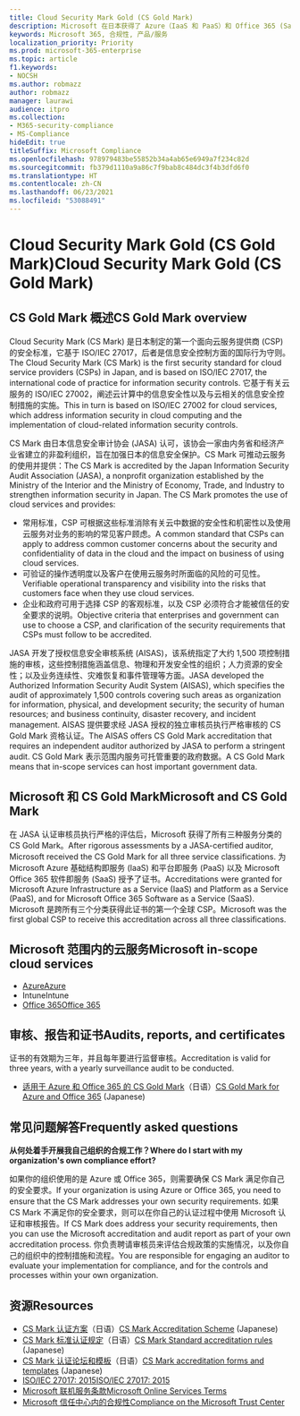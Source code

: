 ```yaml
---
title: Cloud Security Mark Gold (CS Gold Mark)
description: Microsoft 在日本获得了 Azure（IaaS 和 PaaS）和 Office 365 (SaaS) 的 CS Gold Mark。
keywords: Microsoft 365, 合规性, 产品/服务
localization_priority: Priority
ms.prod: microsoft-365-enterprise
ms.topic: article
f1.keywords:
- NOCSH
ms.author: robmazz
author: robmazz
manager: laurawi
audience: itpro
ms.collection:
- M365-security-compliance
- MS-Compliance
hideEdit: true
titleSuffix: Microsoft Compliance
ms.openlocfilehash: 978979483be55852b34a4ab65e6949a7f234c82d
ms.sourcegitcommit: fb379d1110a9a86c7f9bab8c484dc3f4b3dfd6f0
ms.translationtype: HT
ms.contentlocale: zh-CN
ms.lasthandoff: 06/23/2021
ms.locfileid: "53088491"
---
```

# <a name="cloud-security-mark-gold-cs-gold-mark"></a><span data-ttu-id="e5b1f-104">Cloud Security Mark Gold (CS Gold Mark)</span><span class="sxs-lookup"><span data-stu-id="e5b1f-104">Cloud Security Mark Gold (CS Gold Mark)</span></span>

## <a name="cs-gold-mark-overview"></a><span data-ttu-id="e5b1f-105">CS Gold Mark 概述</span><span class="sxs-lookup"><span data-stu-id="e5b1f-105">CS Gold Mark overview</span></span>

<span data-ttu-id="e5b1f-106">Cloud Security Mark (CS Mark) 是日本制定的第一个面向云服务提供商 (CSP) 的安全标准，它基于 ISO/IEC 27017，后者是信息安全控制方面的国际行为守则。</span><span class="sxs-lookup"><span data-stu-id="e5b1f-106">The Cloud Security Mark (CS Mark) is the first security standard for cloud service providers (CSPs) in Japan, and is based on ISO/IEC 27017, the international code of practice for information security controls.</span></span> <span data-ttu-id="e5b1f-107">它基于有关云服务的 ISO/IEC 27002，阐述云计算中的信息安全性以及与云相关的信息安全控制措施的实施。</span><span class="sxs-lookup"><span data-stu-id="e5b1f-107">This in turn is based on ISO/IEC 27002 for cloud services, which address information security in cloud computing and the implementation of cloud-related information security controls.</span></span>

<span data-ttu-id="e5b1f-p102">CS Mark 由日本信息安全审计协会 (JASA) 认可，该协会一家由内务省和经济产业省建立的非盈利组织，旨在加强日本的信息安全保护。CS Mark 可推动云服务的使用并提供：</span><span class="sxs-lookup"><span data-stu-id="e5b1f-p102">The CS Mark is accredited by the Japan Information Security Audit Association (JASA), a nonprofit organization established by the Ministry of the Interior and the Ministry of Economy, Trade, and Industry to strengthen information security in Japan. The CS Mark promotes the use of cloud services and provides:</span></span>

- <span data-ttu-id="e5b1f-110">常用标准，CSP 可根据这些标准消除有关云中数据的安全性和机密性以及使用云服务对业务的影响的常见客户顾虑。</span><span class="sxs-lookup"><span data-stu-id="e5b1f-110">A common standard that CSPs can apply to address common customer concerns about the security and confidentiality of data in the cloud and the impact on business of using cloud services.</span></span>
- <span data-ttu-id="e5b1f-111">可验证的操作透明度以及客户在使用云服务时所面临的风险的可见性。</span><span class="sxs-lookup"><span data-stu-id="e5b1f-111">Verifiable operational transparency and visibility into the risks that customers face when they use cloud services.</span></span>
- <span data-ttu-id="e5b1f-112">企业和政府可用于选择 CSP 的客观标准，以及 CSP 必须符合才能被信任的安全要求的说明。</span><span class="sxs-lookup"><span data-stu-id="e5b1f-112">Objective criteria that enterprises and government can use to choose a CSP, and clarification of the security requirements that CSPs must follow to be accredited.</span></span>

<span data-ttu-id="e5b1f-113">JASA 开发了授权信息安全审核系统 (AISAS)，该系统指定了大约 1,500 项控制措施的审核，这些控制措施涵盖信息、物理和开发安全性的组织；人力资源的安全性；以及业务连续性、灾难恢复和事件管理等方面。</span><span class="sxs-lookup"><span data-stu-id="e5b1f-113">JASA developed the Authorized Information Security Audit System (AISAS), which specifies the audit of approximately 1,500 controls covering such areas as organization for information, physical, and development security; the security of human resources; and business continuity, disaster recovery, and incident management.</span></span> <span data-ttu-id="e5b1f-114">AISAS 提供要求经 JASA 授权的独立审核员执行严格审核的 CS Gold Mark 资格认证。</span><span class="sxs-lookup"><span data-stu-id="e5b1f-114">The AISAS offers CS Gold Mark accreditation that requires an independent auditor authorized by JASA to perform a stringent audit.</span></span> <span data-ttu-id="e5b1f-115">CS Gold Mark 表示范围内服务可托管重要的政府数据。</span><span class="sxs-lookup"><span data-stu-id="e5b1f-115">A CS Gold Mark means that in-scope services can host important government data.</span></span>

## <a name="microsoft-and-cs-gold-mark"></a><span data-ttu-id="e5b1f-116">Microsoft 和 CS Gold Mark</span><span class="sxs-lookup"><span data-stu-id="e5b1f-116">Microsoft and CS Gold Mark</span></span>

<span data-ttu-id="e5b1f-117">在 JASA 认证审核员执行严格的评估后，Microsoft 获得了所有三种服务分类的 CS Gold Mark。</span><span class="sxs-lookup"><span data-stu-id="e5b1f-117">After rigorous assessments by a JASA-certified auditor, Microsoft received the CS Gold Mark for all three service classifications.</span></span> <span data-ttu-id="e5b1f-118">为 Microsoft Azure 基础结构即服务 (IaaS) 和平台即服务 (PaaS) 以及 Microsoft Office 365 软件即服务 (SaaS) 授予了证书。</span><span class="sxs-lookup"><span data-stu-id="e5b1f-118">Accreditations were granted for Microsoft Azure Infrastructure as a Service (IaaS) and Platform as a Service (PaaS), and for Microsoft Office 365 Software as a Service (SaaS).</span></span> <span data-ttu-id="e5b1f-119">Microsoft 是跨所有三个分类获得此证书的第一个全球 CSP。</span><span class="sxs-lookup"><span data-stu-id="e5b1f-119">Microsoft was the first global CSP to receive this accreditation across all three classifications.</span></span>

## <a name="microsoft-in-scope-cloud-services"></a><span data-ttu-id="e5b1f-120">Microsoft 范围内的云服务</span><span class="sxs-lookup"><span data-stu-id="e5b1f-120">Microsoft in-scope cloud services</span></span>

- [<span data-ttu-id="e5b1f-121">Azure</span><span class="sxs-lookup"><span data-stu-id="e5b1f-121">Azure</span></span>](https://aka.ms/AzureCompliance)
- <span data-ttu-id="e5b1f-122">Intune</span><span class="sxs-lookup"><span data-stu-id="e5b1f-122">Intune</span></span>
- [<span data-ttu-id="e5b1f-123">Office 365</span><span class="sxs-lookup"><span data-stu-id="e5b1f-123">Office 365</span></span>](https://go.microsoft.com/fwlink/p/?LinkID=2077751)

## <a name="audits-reports-and-certificates"></a><span data-ttu-id="e5b1f-124">审核、报告和证书</span><span class="sxs-lookup"><span data-stu-id="e5b1f-124">Audits, reports, and certificates</span></span>

<span data-ttu-id="e5b1f-125">证书的有效期为三年，并且每年要进行监督审核。</span><span class="sxs-lookup"><span data-stu-id="e5b1f-125">Accreditation is valid for three years, with a yearly surveillance audit to be conducted.</span></span>

- <span data-ttu-id="e5b1f-126">[适用于 Azure 和 Office 365 的 CS Gold Mark](https://jcispa.jasa.jp/cs_mark_co/cs_gold_mark_co/)（日语）</span><span class="sxs-lookup"><span data-stu-id="e5b1f-126">[CS Gold Mark for Azure and Office 365](https://jcispa.jasa.jp/cs_mark_co/cs_gold_mark_co/) (Japanese)</span></span>

## <a name="frequently-asked-questions"></a><span data-ttu-id="e5b1f-127">常见问题解答</span><span class="sxs-lookup"><span data-stu-id="e5b1f-127">Frequently asked questions</span></span>

<span data-ttu-id="e5b1f-128">**从何处着手开展我自己组织的合规工作？**</span><span class="sxs-lookup"><span data-stu-id="e5b1f-128">**Where do I start with my organization's own compliance effort?**</span></span>

<span data-ttu-id="e5b1f-129">如果你的组织使用的是 Azure 或 Office 365，则需要确保 CS Mark 满足你自己的安全要求。</span><span class="sxs-lookup"><span data-stu-id="e5b1f-129">If your organization is using Azure or Office 365, you need to ensure that the CS Mark addresses your own security requirements.</span></span> <span data-ttu-id="e5b1f-130">如果 CS Mark 不满足你的安全要求，则可以在你自己的认证过程中使用 Microsoft 认证和审核报告。</span><span class="sxs-lookup"><span data-stu-id="e5b1f-130">If CS Mark does address your security requirements, then you can use the Microsoft accreditation and audit report as part of your own accreditation process.</span></span> <span data-ttu-id="e5b1f-131">你负责聘请审核员来评估合规政策的实施情况，以及你自己的组织中的控制措施和流程。</span><span class="sxs-lookup"><span data-stu-id="e5b1f-131">You are responsible for engaging an auditor to evaluate your implementation for compliance, and for the controls and processes within your own organization.</span></span>

## <a name="resources"></a><span data-ttu-id="e5b1f-132">资源</span><span class="sxs-lookup"><span data-stu-id="e5b1f-132">Resources</span></span>

- <span data-ttu-id="e5b1f-133">[CS Mark 认证方案](https://jcispa.jasa.jp/cloud_security/)（日语）</span><span class="sxs-lookup"><span data-stu-id="e5b1f-133">[CS Mark Accreditation Scheme](https://jcispa.jasa.jp/cloud_security/) (Japanese)</span></span>
- <span data-ttu-id="e5b1f-134">[CS Mark 标准认证规定](https://jcispa.jasa.jp/cloud_security/jcispa_regulation/)（日语）</span><span class="sxs-lookup"><span data-stu-id="e5b1f-134">[CS Mark Standard accreditation rules](https://jcispa.jasa.jp/cloud_security/jcispa_regulation/) (Japanese)</span></span>
- <span data-ttu-id="e5b1f-135">[CS Mark 认证论坛和模板](https://jcispa.jasa.jp/cloud_security/jcispa_regulation_form/)（日语）</span><span class="sxs-lookup"><span data-stu-id="e5b1f-135">[CS Mark accreditation forms and templates](https://jcispa.jasa.jp/cloud_security/jcispa_regulation_form/) (Japanese)</span></span>
- [<span data-ttu-id="e5b1f-136">ISO/IEC 27017: 2015</span><span class="sxs-lookup"><span data-stu-id="e5b1f-136">ISO/IEC 27017: 2015</span></span>](https://www.iso.org/iso/home/store/catalogue_tc/catalogue_detail.htm?csnumber=43757)
- [<span data-ttu-id="e5b1f-137">Microsoft 联机服务条款</span><span class="sxs-lookup"><span data-stu-id="e5b1f-137">Microsoft Online Services Terms</span></span>](https://aka.ms/Online-Services-Terms)
- [<span data-ttu-id="e5b1f-138">Microsoft 信任中心内的合规性</span><span class="sxs-lookup"><span data-stu-id="e5b1f-138">Compliance on the Microsoft Trust Center</span></span>](https://www.microsoft.com/trust-center/compliance/compliance-overview)
